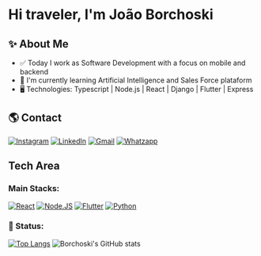 # Hi traveler, I'm João Borchoski

## ✨ About Me
- ✅ Today I work as Software Development with a focus on mobile and backend
- 📖 I'm currently learning Artificial Intelligence and Sales Force plataform
- 🖥️ Technologies: Typescript | Node.js | React | Django | Flutter | Express 

## 🌎 Contact
 [![Instagram](https://img.shields.io/badge/Instagram-E4405F?style=for-the-badge&logo=instagram&logoColor=white)](https://instagram.com/JoaoBorchoski)
 [![LinkedIn](https://img.shields.io/badge/LinkedIn-0077B5?style=for-the-badge&logo=linkedin&logoColor=white)](https://www.linkedin.com/in/joao-henrique-borchoski/)
 [![Gmail](https://img.shields.io/badge/Gmail-D14836?style=for-the-badge&logo=gmail&logoColor=white)](mailto:joaoborchoskidev@gmail.com) 
 [![Whatzapp](https://img.shields.io/badge/WhatsApp-25D366?style=for-the-badge&logo=whatsapp&logoColor=white)](https://wa.me/+554291637950) 

## Tech Area

### Main Stacks:
 [![React](https://img.shields.io/badge/React-20232A?style=for-the-badge&logo=react&logoColor=61DAFB)](https://react.dev/)
 [![Node.JS](https://img.shields.io/badge/Node.js-43853D?style=for-the-badge&logo=node.js&logoColor=white)](https://nodejs.org/en)
 [![Flutter](https://img.shields.io/badge/Flutter-02569B?style=for-the-badge&logo=flutter&logoColor=white)](https://flutter.dev/) 
 [![Python](https://img.shields.io/badge/Python-14354C?style=for-the-badge&logo=python&logoColor=white)](https://www.python.org/) 

### 📃 Status: 
[![Top Langs](https://github-readme-stats.vercel.app/api/top-langs/?username=JoaoBorchoski&layout=donut&langs_count=6)](https://github.com/JoaoBorchoski/github-readme-stats)
![Borchoski's GitHub stats](https://github-readme-stats.vercel.app/api?username=JoaoBorchoski&show_icons=true&theme=radical)
